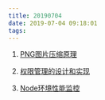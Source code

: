 ```yaml
---
title: 20190704
date: 2019-07-04 09:18:01
tags:
---
```


1. [PNG图片压缩原理](https://github.com/airuikun/blog/issues/1)

2. [权限管理的设计和实现](https://juejin.im/post/5d1471d5e51d45108223fca2)
   
3. [Node环境性能监控](https://mp.weixin.qq.com/s/bWP1AtARhHkDhamGTAuTPg)